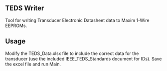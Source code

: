 ## TEDS Writer
Tool for writing Transducer Electronic Datasheet data to Maxim 1-Wire EEPROMs.

## Usage
Modify the TEDS_Data.xlsx file to include the correct data for the transducer (use the included IEEE_TEDS_Standards document for IDs). Save the excel file and run Main.